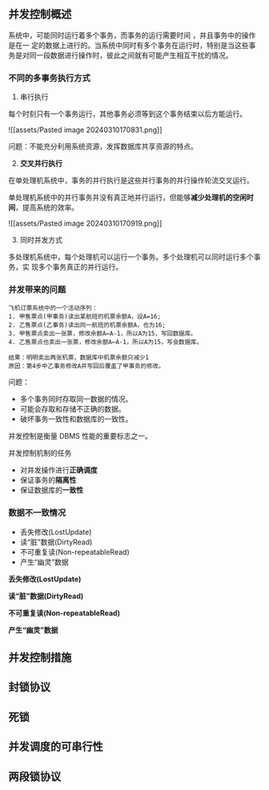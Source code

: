 ## 并发控制概述

系统中，可能同时运行着多个事务，而事务的运行需要时间 ，并且事务中的操作是在一
定的数据上进行的。当系统中同时有多个事务在运行时，特别是当这些事务是对同一段数据进行操作时，彼此之间就有可能产生相互干扰的情况。

### 不同的多事务执行方式

1. 串行执行

每个时刻只有一个事务运行，其他事务必须等到这个事务结束以后方能运行。

![[assets/Pasted image 20240310170831.png]]

问题：不能充分利用系统资源，发挥数据库共享资源的特点。

2. **交叉并行执行**

在单处理机系统中，事务的并行执行是这些并行事务的并行操作轮流交叉运行。

单处理机系统中的并行事务并没有真正地并行运行，但能够**减少处理机的空闲时间**，提高系统的效率。

![[assets/Pasted image 20240310170919.png]]

3. 同时并发方式

多处理机系统中，每个处理机可以运行一个事务。多个处理机可以同时运行多个事务，实
现多个事务真正的并行运行。

### 并发带来的问题

```ad-example
飞机订票系统中的一个活动序列：
1. 甲售票点(甲事务)读出某航班的机票余额A，设A=16;
2. 乙售票点(乙事务)读出同一航班的机票余额A，也为16;
3. 甲售票点卖出一张票，修改余额A←A-1，所以A为15，写回数据库。
4. 乙售票点也卖出一张票，修改余额A←A-1，所以A为15，写会数据库。

结果：明明卖出两张机票，数据库中机票余额只减少1
原因：第4步中乙事务修改A并写回后覆盖了甲事务的修改。
```

问题：
- 多个事务同时存取同一数据的情况。
- 可能会存取和存储不正确的数据。
- 破坏事务一致性和数据库的一致性。

并发控制是衡量 DBMS 性能的重要标志之一。

并发控制机制的任务
- 对并发操作进行**正确调度**
- 保证事务的**隔离性**
- 保证数据库的**一致性**

### 数据不一致情况

- 丢失修改(LostUpdate)
- 读“脏”数据(DirtyRead)
- 不可重复读(Non-repeatableRead)
- 产生“幽灵”数据

**丢失修改(LostUpdate)**



**读“脏”数据(DirtyRead)**



**不可重复读(Non-repeatableRead)**



**产生“幽灵”数据**



## 并发控制措施


## 封锁协议


## 死锁


## 并发调度的可串行性


## 两段锁协议